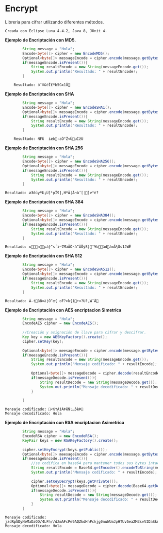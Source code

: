 # Encrypt
Libreria para cifrar utilizando diferentes métodos.

	Creada con Eclipse Luna 4.4.2, Java 8, JUnit 4.

**Ejemplo de Encriptación con MD5.**
```java
		String message = "Hola";
		Encode<byte[]> cipher = new EncodeMD5();
		Optional<byte[]> messageEncode = cipher.encode(message.getBytes());
		if(messageEncode.isPresent()){
			String resultEncode = new String(messageEncode.get());
			System.out.println("Resultado: " + resultEncode);
		}
```
    	Resultado: öˆ®&éÏ£ºb5Gx1Õ

**Ejemplo de Encriptación con SHA**
```java
		String message = "Hola";
		Encode<byte[]> cipher = new EncodeSHA1();
		Optional<byte[]> messageEncode = cipher.encode(message.getBytes());
		if(messageEncode.isPresent()){
			String resultEncode = new String(messageEncode.get());
			System.out.println("Resultado: " + resultEncode);
		}
```
    	Resultado: NFÜ	iæb-aÒ"Ž<ÙuÍžÜ

**Ejemplo de Encriptación con SHA 256**
```java    
		String message = "Hola";
		Encode<byte[]> cipher = new EncodeSHA256();
		Optional<byte[]> messageEncode = cipher.encode(message.getBytes());
		if(messageEncode.isPresent()){
			String resultEncode = new String(messageEncode.get());
			System.out.println("Resultado: " + resultEncode);
		}    
```
	Resultado: æ3ôüyºÞ¡Ü]¹pÏ9|‚HºÄ|Ã¬ù‘[¦]v°è?

**Ejemplo de Encriptación con SHA 384**
```java    
		String message = "Hola";
		Encode<byte[]> cipher = new EncodeSHA384();
		Optional<byte[]> messageEncode = cipher.encode(message.getBytes());
		if(messageEncode.isPresent()){
			String resultEncode = new String(messageEncode.get());
			System.out.println("Resultado: " + resultEncode);
		}  
```
	Resultado: unµá}^s´ï~7MäÅÖ·à^ÀÕÿS¦¨¥bàdámÂ¾Ós1JWÊ

**Ejemplo de Encriptación con SHA 512**
```java    
		String message = "Hola";
		Encode<byte[]> cipher = new EncodeSHA512();
		Optional<byte[]> messageEncode = cipher.encode(message.getBytes());
		if(messageEncode.isPresent()){
			String resultEncode = new String(messageEncode.get());
			System.out.println("Resultado: " + resultEncode);
		}
```
	Resultado: À–†â8×à¦Ó’œ{ oF?>k{(+¤?U?„WˆÅ

**Ejemplo de Encriptación con AES encriptacion Simetrica**
```java    
		String message = "Hola";
		EncodeAES cipher = new EncodeAES();
		
		//Creación y asignación de llave para cifrar y descifrar.
		Key key = new AESKeyFactory().create();
		cipher.setKey(key);
	
		Optional<byte[]> meesageEncode = cipher.encode(message.getBytes());
		if(meesageEncode.isPresent()){
			String resultEncode = new String(meesageEncode.get());
			System.out.println("Mensaje codificado: " + resultEncode);
		
			Optional<byte[]> messageDecode = cipher.decode(resultEncode.getBytes());
			if(messageDecode.isPresent()){
				String resultDecode = new String(messageDecode.get());
				System.out.println("Mensaje decodificado: " + resultDecode);
			}
			
		}
```
	Mensaje codificado: <K†ÁíÂ‡ëÑ;…ôèÞ
	Mensaje decodificado: Hola

**Ejemplo de Encriptación con RSA encriptacion Asimetrica**	
```java    
		String message = "Hola";
		EncodeRSA cipher = new EncodeRSA();
		KeyPair keys = new RSAKeyFactory().create();
		
		cipher.setKeyEncrypt(keys.getPublic());
		Optional<byte[]> meesageEncode = cipher.encode(message.getBytes());
		if(meesageEncode.isPresent()){
			//se codifica en base64 para mantener todos sus bytes intactos. 
			String resultEncode = Base64.getEncoder().encodeToString(meesageEncode.get());
			System.out.println("Mensaje codificado: " + resultEncode);
			
			cipher.setKeyDecrypt(keys.getPrivate());
			Optional<byte[]> messageDecode = cipher.decode(Base64.getDecoder().decode(resultEncode.getBytes()));
			if(messageDecode.isPresent()){
				String resultDecode = new String(messageDecode.get());
				System.out.println("Mensaje decodificado: " + resultDecode);
			}
		}
```
	Mensaje codificado: jzdRpSDyNeMaDzOD/4LFh//dZmAFcPe9AQZkdHhPckjg0nuWUmJpHTUv5ea2M3svVIDaSkmF2X2sB1+WHufnyuIITHTZx10JsjSbAie0NERp2YRRQv5tnX9dfe7x7bzUGyRKB8ns+FbFAqfzj+F08/QDo+DqrdjrBumn2RhkaXc=
	Mensaje decodificado: Hola
